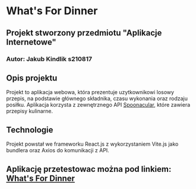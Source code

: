 # What's For Dinner
## Projekt stworzony przedmiotu "Aplikacje Internetowe"
### Autor: Jakub Kindlik s210817

## Opis projektu
Projekt to aplikacja webowa, która prezentuje uzytkownikowi losowy przepis, na podstawie głównego składnika, czasu wykonania oraz rodzaju posiłku. Aplikacja korzysta z zewnętrznego API [Spoonacular](https://rapidapi.com/spoonacular/api/recipe-food-nutrition), które zawiera przepisy kulinarne. 

## Technologie
Projekt powstał we frameworku React.js z wykorzystaniem Vite.js jako bundlera oraz Axios do komunikacji z API.

## Aplikację przetestowac można pod linkiem: [What's For Dinner](https://whats-for-dinner.fun/)

